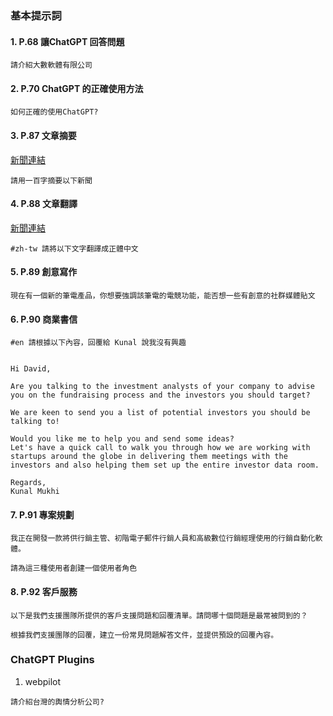 ### 基本提示詞

#### 1. P.68 讓ChatGPT 回答問題

````
請介紹大數軟體有限公司
````

#### 2. P.70 ChatGPT 的正確使用方法

````
如何正確的使用ChatGPT?
````

#### 3. P.87 文章摘要

[新聞連結](https://udn.com/news/story/7333/7345266)
````
請用一百字摘要以下新聞

````

#### 4. P.88 文章翻譯
[新聞連結](https://edition.cnn.com/2023/03/06/tech/taiwan-tsmc-hiring-plans-2023-intl-hnk/index.html)
````
#zh-tw 請將以下文字翻譯成正體中文

````

#### 5. P.89 創意寫作
````
現在有一個新的筆電產品，你想要強調該筆電的電競功能，能否想一些有創意的社群媒體貼文

````

#### 6. P.90 商業書信

````
#en 請根據以下內容，回覆給 Kunal 說我沒有興趣


Hi David,

Are you talking to the investment analysts of your company to advise you on the fundraising process and the investors you should target?

We are keen to send you a list of potential investors you should be talking to!

Would you like me to help you and send some ideas?
Let's have a quick call to walk you through how we are working with startups around the globe in delivering them meetings with the investors and also helping them set up the entire investor data room.

Regards,
Kunal Mukhi
````

#### 7. P.91 專案規劃
````
我正在開發一款將供行銷主管、初階電子郵件行銷人員和高級數位行銷經理使用的行銷自動化軟體。

請為這三種使用者創建一個使用者角色

````

#### 8. P.92 客戶服務
````
以下是我們支援團隊所提供的客戶支援問題和回覆清單。請問哪十個問題是最常被問到的？

根據我們支援團隊的回覆，建立一份常見問題解答文件，並提供預設的回覆內容。

````


### ChatGPT Plugins

1. webpilot
````
請介紹台灣的輿情分析公司?
````
